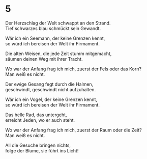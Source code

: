 # 5

Der Herzschlag der Welt schwappt an den Strand.  
Tief schwarzes blau schmückt sein Gewandt.

Wär ich ein Seemann, der keine Grenzen kennt,  
so würd ich bereisen der Welt ihr Firmament.

Die alten Weisen, die jede Zeit stumm mitgemacht,  
säumen deinen Weg mit ihrer Tracht.

Wo war der Anfang frag ich mich, zuerst der Fels oder das Korn?  
Man weiß es nicht.

Der ewige Gesang fegt durch die Halmen,  
geschwindt, geschwindt nicht aufzuhalten.

Wär ich ein Vogel, der keine Grenzen kennt,  
so würd ich bereisen der Welt ihr Firmament.

Das helle Rad, das untergeht,  
erreicht Jeden, wo er auch steht.

Wo war der Anfang frag ich mich, zuerst der Raum oder die Zeit?  
Man weiß es nicht.

All die Gesuche bringen nichts,  
folge der Blume, sie führt ins Licht!
